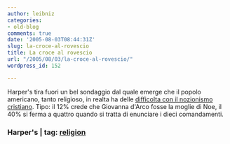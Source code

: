 ```yaml
---
author: leibniz
categories:
- old-blog
comments: true
date: '2005-08-03T08:44:31Z'
slug: la-croce-al-rovescio
title: La croce al rovescio
url: "/2005/08/03/la-croce-al-rovescio/"
wordpress_id: 152

---
```

Harper's tira fuori un bel sondaggio dal quale emerge che il popolo americano, tanto religioso, in realta ha delle [difficolta con il nozionismo cristiano](https://www.harpers.org/ExcerptTheChristianParadox.html).
Tipo: il 12% crede che Giovanna d'Arco fosse la moglie di Noe, il 40%
si ferma a quattro quando si tratta di enunciare i dieci comandamenti.  



### Harper's | tag: [religion](https://www.technorati.com/tags/religion)
